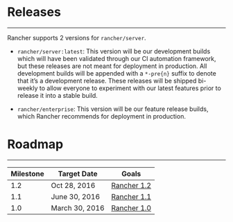 # Releases
---
Rancher supports 2 versions for `rancher/server`. 

* `rancher/server:latest`: This version will be our development builds which will have been validated through our CI automation framework, but these releases are not meant for deployment in production. All development builds will be appended with a `*-pre{n}` suffix to denote that it’s a development release. These releases will be shipped bi-weekly to allow everyone to experiment with our latest features prior to release it into a stable build. 

* `rancher/enterprise`: This version will be our feature release builds, which Rancher recommends for deployment in production.

# Roadmap
---

Milestone |  Target Date | Goals|
---|---|---
1.2 | Oct 28, 2016 | [Rancher 1.2](https://github.com/rancher/rancher/wiki/Rancher-1.2.0)
1.1 | June 30, 2016 | [Rancher 1.1](https://github.com/rancher/rancher/wiki/Rancher-1.1.0)
1.0 | March 30, 2016 | [Rancher 1.0](https://github.com/rancher/rancher/wiki/Rancher-1.0.0)
